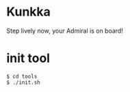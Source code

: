 # Kunkka
Step lively now, your Admiral is on board!

# init tool

~~~shell
$ cd tools
$ ./init.sh
~~~